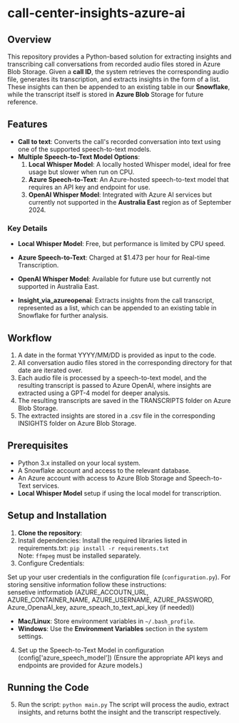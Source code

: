 # call-center-insights-azure-ai

## Overview

This repository provides a Python-based solution for extracting insights and transcribing call conversations from recorded audio files stored in Azure Blob Storage. Given a **call ID**, the system retrieves the corresponding audio file, generates its transcription, and extracts insights in the form of a list. These insights can then be appended to an existing table in our **Snowflake**, while the transcript itself is stored in **Azure Blob** Storage for future reference.

## Features

- **Call to text**: Converts the call's recorded conversation into text using one of the supported speech-to-text models.
- **Multiple Speech-to-Text Model Options**:
  1. **Local Whisper Model**: A locally hosted Whisper model, ideal for free usage but slower when run on CPU.
  2. **Azure Speech-to-Text**: An Azure-hosted speech-to-text model that requires an API key and endpoint for use.
  3. **OpenAI Whisper Model**: Integrated with Azure AI services but currently not supported in the **Australia East** region as of September 2024.

### Key Details

- **Local Whisper Model**: Free, but performance is limited by CPU speed.
- **Azure Speech-to-Text**: Charged at $1.473 per hour for Real-time Transcription.
- **OpenAI Whisper Model**: Available for future use but currently not supported in Australia East.


- **Insight_via_azureopenai**: Extracts insights from the call transcript, represented as a list, which can be appended to an existing table in Snowflake for further analysis.

## Workflow


1. A date in the format YYYY/MM/DD is provided as input to the code.
2. All conversation audio files stored in the corresponding directory for that date are iterated over.
3. Each audio file is processed by a speech-to-text model, and the resulting transcript is passed to Azure OpenAI, where insights are extracted using a GPT-4 model for deeper analysis.
4. The resulting transcripts are saved in the TRANSCRIPTS folder on Azure Blob Storage.
5. The extracted insights are stored in a .csv file in the corresponding INSIGHTS folder on Azure Blob Storage.



## Prerequisites

- Python 3.x installed on your local system.
- A Snowflake account and access to the relevant database.
- An Azure account with access to Azure Blob Storage and Speech-to-Text services.
- **Local Whisper Model** setup if using the local model for transcription.

## Setup and Installation

1. **Clone the repository**:
2. Install dependencies: Install the required libraries listed in requirements.txt: `pip install -r requirements.txt`  
Note: `ffmpeg` must be installed separately.
3. Configure Credentials:

Set up your user credentials in the configuration file (`configuration.py`).
For storing sensitive information follow these instructions:  
sensetive intformatiob (AZURE_ACCOUTN_URL, AZURE_CONTAINER_NAME, AZURE_USERNAME, AZURE_PASSWORD, Azure_OpenaAI_key, azure_speach_to_text_api_key (if needed))

- **Mac/Linux**: Store environment variables in `~/.bash_profile`.
- **Windows**: Use the **Environment Variables** section in the system settings.

4.  Set up the Speech-to-Text Model in configuration (config['azure_speech_model'])
(Ensure the appropriate API keys and endpoints are provided for Azure models.)

## Running the Code
5. Run the script: `python main.py`
The script will process the audio, extract insights, and returns botht the insight and the transcript  respectively.
